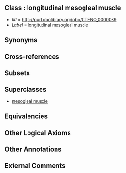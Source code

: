 
## Class : longitudinal mesogleal muscle

 * *IRI* = http://purl.obolibrary.org/obo/CTENO_0000039
 * *Label* = longitudinal mesogleal muscle

## Synonyms


## Cross-references


## Subsets


## Superclasses

 * [mesogleal muscle](../../CTENO/38/CTENO_0000038.md)

## Equivalencies


## Other Logical Axioms


## Other Annotations


## External Comments

